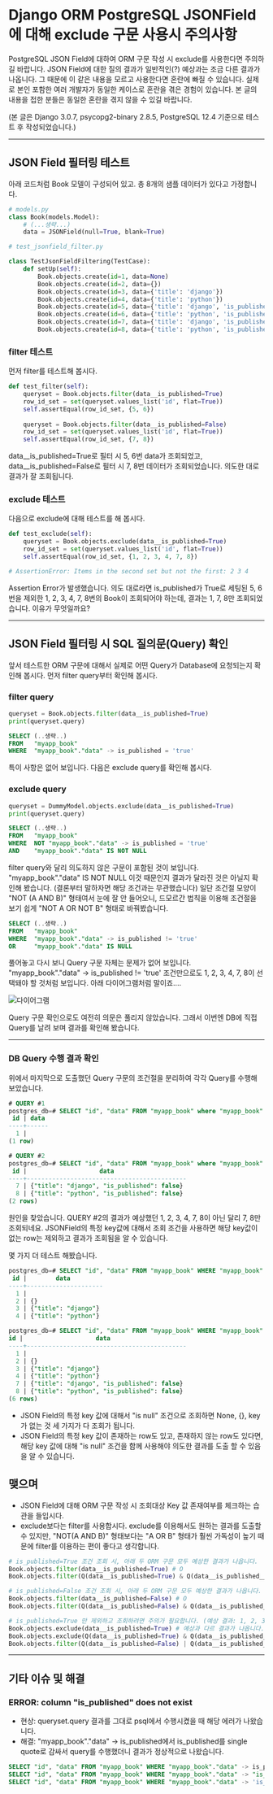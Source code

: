 # Django ORM PostgreSQL JSONField에 대해 exclude 구문 사용시 주의사항


  PostgreSQL JSON Field에 대하여 ORM 구문 작성 시 exclude를 사용한다면 주의하길 바랍니다. JSON Field에 대한 질의 결과가 일반적인(?) 예상과는 조금 다른 결과가 나옵니다. 그 때문에 이 같은 내용을 모르고 사용한다면 혼란에 빠질 수 있습니다.  실제로 본인 포함한 여러 개발자가 동일한 케이스로 혼란을 겪은 경험이 있습니다. 본 글의 내용을 접한 분들은 동일한 혼란을 겪지 않을 수 있길 바랍니다.  
  
(본 글은 Django 3.0.7, psycopg2-binary 2.8.5, PostgreSQL 12.4 기준으로 테스트 후 작성되었습니다.)  

---

## JSON Field 필터링 테스트

아래 코드처럼 Book 모델이 구성되어 있고. 총 8개의 샘플 데이터가 있다고 가정합니다.

```python
# models.py
class Book(models.Model):
    # (...생략...)
    data = JSONField(null=True, blank=True)
```

```python
# test_jsonfield_filter.py

class TestJsonFieldFiltering(TestCase):
    def setUp(self):
        Book.objects.create(id=1, data=None)
        Book.objects.create(id=2, data={})
        Book.objects.create(id=3, data={'title': 'django'})
        Book.objects.create(id=4, data={'title': 'python'})
        Book.objects.create(id=5, data={'title': 'django', 'is_published': True})
        Book.objects.create(id=6, data={'title': 'python', 'is_published': True})
        Book.objects.create(id=7, data={'title': 'django', 'is_published': False})
        Book.objects.create(id=8, data={'title': 'python', 'is_published': False})
```

### filter 테스트

먼저 filter를 테스트해 봅시다. 

```python
def test_filter(self):
    queryset = Book.objects.filter(data__is_published=True)
    row_id_set = set(queryset.values_list('id', flat=True))
    self.assertEqual(row_id_set, {5, 6})
    
    queryset = Book.objects.filter(data__is_published=False)
    row_id_set = set(queryset.values_list('id', flat=True))
    self.assertEqual(row_id_set, {7, 8})
```

data__is_published=True로 필터 시 5, 6번 data가 조회되었고, data__is_published=False로 필터 시 7, 8번 데이터가 조회되었습니다. 의도한 대로 결과가 잘 조회됩니다.

### exclude 테스트

다음으로 exclude에 대해 테스트를 해 봅시다.

```python
def test_exclude(self):
    queryset = Book.objects.exclude(data__is_published=True)
    row_id_set = set(queryset.values_list('id', flat=True))
    self.assertEqual(row_id_set, {1, 2, 3, 4, 7, 8})

# AssertionError: Items in the second set but not the first: 2 3 4
```

Assertion Error가 발생했습니다. 의도 대로라면 is_published가 True로 세팅된 5, 6번을 제외한 1, 2, 3, 4, 7, 8번의 Book이 조회되어야 하는데, 결과는 1, 7, 8만 조회되었습니다. 이유가 무엇일까요?

---

## JSON Field 필터링 시 SQL 질의문(Query) 확인

앞서 테스트한 ORM 구문에 대해서 실제로 어떤 Query가 Database에 요청되는지 확인해 봅시다. 먼저 filter query부터 확인해 봅시다.

### filter query

```python
queryset = Book.objects.filter(data__is_published=True)
print(queryset.query)
```

```sql
SELECT (..생략..)
FROM   "myapp_book" 
WHERE  "myapp_book"."data" -> is_published = 'true'
```

특이 사항은 없어 보입니다. 다음은 exclude query를 확인해 봅시다.

### exclude query

```python
queryset = DummyModel.objects.exclude(data__is_published=True)
print(queryset.query)
```

```sql
SELECT (..생략..)
FROM   "myapp_book" 
WHERE  NOT "myapp_book"."data" -> is_published = 'true' 
AND    "myapp_book"."data" IS NOT NULL 
```

filter query와 달리 의도하지 않은 구문이 포함된 것이 보입니다.  "myapp_book"."data" IS NOT NULL 이것 때문인지 결과가 달라진 것은 아닐지 확인해 봤습니다. (결론부터 말하자면 해당 조건과는 무관했습니다) 일단 조건절 모양이 "NOT (A AND B)" 형태여서 눈에 잘 안 들어오니, 드모르간 법칙을 이용해 조건절을 보기 쉽게 "NOT A OR NOT B" 형태로 바꿔봤습니다.

```sql
SELECT (..생략..)
FROM   "myapp_book" 
WHERE  "myapp_book"."data" -> is_published != 'true' 
OR     "myapp_book"."data" IS NULL
```

풀어놓고 다시 보니 Query 구문 자체는 문제가 없어 보입니다. "myapp_book"."data" -> is_published != 'true'  조건만으로도 1, 2, 3, 4, 7, 8이 선택돼야 할 것처럼 보입니다.  아래 다이어그램처럼 말이죠….

![다이어그램](https://ianjang.github.io/img/jsonfield-filter-result-diagram.png)

Query 구문 확인으로도 여전히 의문은 풀리지 않았습니다. 그래서 이번엔 DB에 직접 Query를 날려 보며 결과를 확인해 봤습니다.

---

### DB Query 수행 결과 확인

위에서 마지막으로 도출했던 Query 구문의 조건절을 분리하여 각각 Query를 수행해 보았습니다.

```sql
# QUERY #1
postgres_db=# SELECT "id", "data" FROM "myapp_book" where "myapp_book"."data" IS NULL;
 id | data 
----+------
  1 | 
(1 row)

# QUERY #2
postgres_db=# SELECT "id", "data" FROM "myapp_book" where "myapp_book"."data" -> 'is_published' != 'true';
 id |                    data                    
----+--------------------------------------------
  7 | {"title": "django", "is_published": false}
  8 | {"title": "python", "is_published": false}
(2 rows)
```

원인을 찾았습니다. QUERY #2의 결과가 예상했던 1, 2, 3, 4, 7, 8이 아닌 달리 7, 8만 조회되네요. JSONField의 특정 key값에 대해서 조회 조건을 사용하면 해당 key값이 없는 row는 제외하고 결과가 조회됨을 알 수 있습니다.

몇 가지 더 테스트 해봤습니다.

```sql
postgres_db=# SELECT "id", "data" FROM "myapp_book" WHERE "myapp_book"."data" -> 'is_published' is null;
 id |        data         
----+---------------------
  1 | 
  2 | {}
  3 | {"title": "django"}
  4 | {"title": "python"}

postgres_db=# SELECT "id", "data" FROM "myapp_book" WHERE "myapp_book"."data" -> 'is_published' != 'true' or "myapp_book"."data" -> 'is_published' is null;
id |                    data                    
----+--------------------------------------------
  1 | 
  2 | {}
  3 | {"title": "django"}
  4 | {"title": "python"}
  7 | {"title": "django", "is_published": false}
  8 | {"title": "python", "is_published": false}
(6 rows)
```

- JSON Field의 특정 key 값에 대해서 "is null" 조건으로 조회하면 None, {}, key가 없는 것 세 가지가 다 조회가 됩니다.
- JSON Field의 특정 key 값이 존재하는 row도 있고, 존재하지 않는 row도 있다면, 해당 key 값에 대해 "is null" 조건을 함께 사용해야 의도한 결과를 도출 할 수 있음을 알 수 있습니다.

## 맺으며
- JSON Field에 대해 ORM 구문 작성 시 조회대상 Key 값 존재여부를 체크하는 습관을 들입시다. 
- exclude보다는 filter를 사용합시다. exclude를 이용해서도 원하는 결과를 도출할 수 있지만, "NOT(A AND B)" 형태보다는 "A OR B" 형태가 훨씬 가독성이 높기 때문에 filter를 이용하는 편이 좋다고 생각합니다.

```python
# is_published=True 조건 조회 시, 아래 두 ORM 구문 모두 예상한 결과가 나옵니다.
Book.objects.filter(data__is_published=True) # O
Book.objects.filter(Q(data__is_published=True) & Q(data__is_published__isnull=False)) # O

# is_published=False 조건 조회 시, 아래 두 ORM 구문 모두 예상한 결과가 나옵니다. 
Book.objects.filter(data__is_published=False) # O
Book.objects.filter(Q(data__is_published=False) & Q(data__is_published__isnull=False)) # O

# is_published=True 만 제외하고 조회하려면 주의가 필요합니다. (예상 결과: 1, 2, 3, 4, 7, 8)
Book.objects.exclude(data__is_published=True) # 예상과 다르 결과가 나옵니다.
Book.objects.exclude(Q(data__is_published=True) & Q(data__is_published__isnull=False) # 예상한 결과가 나옵니다.
Book.objects.filter(Q(data__is_published=False) | Q(data__is_published__isnull=True) # 예상한 결과가 나오며 가장 추천하는 방법입니다.
```

---

## 기타 이슈 및 해결

### ERROR: column "is_published" does not exist

- 현상: queryset.query 결과를 그대로 psql에서 수행시켰을 때 해당 에러가 나왔습니다.
- 해결: "myapp_book"."data" -> is_published에서 is_published를 single quote로 감싸서 query를 수행했더니 결과가 정상적으로 나왔습니다.

```sql
SELECT "id", "data" FROM "myapp_book" WHERE "myapp_book"."data" -> is_published != 'true'; # (X) ERROR:  column "is_published" does not exist
SELECT "id", "data" FROM "myapp_book" WHERE "myapp_book"."data" -> "is_published" != 'true'; # (X) ERROR:  column "is_published" does not exist
SELECT "id", "data" FROM "myapp_book" WHERE "myapp_book"."data" -> 'is_published' != 'true'; # (O) 정상 동작
```

